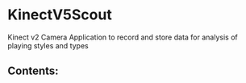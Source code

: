 # KinectV5Scout
Kinect v2 Camera Application to record and store data for analysis of playing styles and types

## Contents:

